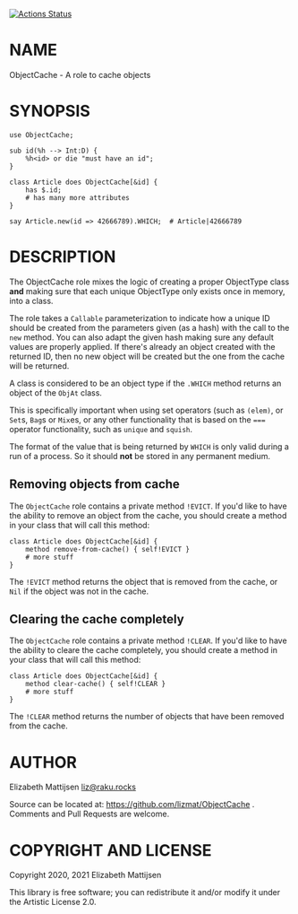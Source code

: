 [![Actions Status](https://github.com/lizmat/ObjectCache/workflows/test/badge.svg)](https://github.com/lizmat/ObjectCache/actions)

NAME
====

ObjectCache - A role to cache objects

SYNOPSIS
========

    use ObjectCache;

    sub id(%h --> Int:D) {
        %h<id> or die "must have an id";
    }

    class Article does ObjectCache[&id] {
        has $.id;
        # has many more attributes
    }

    say Article.new(id => 42666789).WHICH;  # Article|42666789

DESCRIPTION
===========

The ObjectCache role mixes the logic of creating a proper ObjectType class **and** making sure that each unique ObjectType only exists once in memory, into a class.

The role takes a `Callable` parameterization to indicate how a unique ID should be created from the parameters given (as a hash) with the call to the `new` method. You can also adapt the given hash making sure any default values are properly applied. If there's already an object created with the returned ID, then no new object will be created but the one from the cache will be returned.

A class is considered to be an object type if the `.WHICH` method returns an object of the `ObjAt` class.

This is specifically important when using set operators (such as `(elem)`, or `Set`s, `Bag`s or `Mix`es, or any other functionality that is based on the `===` operator functionality, such as `unique` and `squish`.

The format of the value that is being returned by `WHICH` is only valid during a run of a process. So it should **not** be stored in any permanent medium.

Removing objects from cache
---------------------------

The `ObjectCache` role contains a private method `!EVICT`. If you'd like to have the ability to remove an object from the cache, you should create a method in your class that will call this method:

    class Article does ObjectCache[&id] {
        method remove-from-cache() { self!EVICT }
        # more stuff
    }

The `!EVICT` method returns the object that is removed from the cache, or `Nil` if the object was not in the cache.

Clearing the cache completely
-----------------------------

The `ObjectCache` role contains a private method `!CLEAR`. If you'd like to have the ability to cleare the cache completely, you should create a method in your class that will call this method:

    class Article does ObjectCache[&id] {
        method clear-cache() { self!CLEAR }
        # more stuff
    }

The `!CLEAR` method returns the number of objects that have been removed from the cache.

AUTHOR
======

Elizabeth Mattijsen <liz@raku.rocks>

Source can be located at: https://github.com/lizmat/ObjectCache . Comments and Pull Requests are welcome.

COPYRIGHT AND LICENSE
=====================

Copyright 2020, 2021 Elizabeth Mattijsen

This library is free software; you can redistribute it and/or modify it under the Artistic License 2.0.

